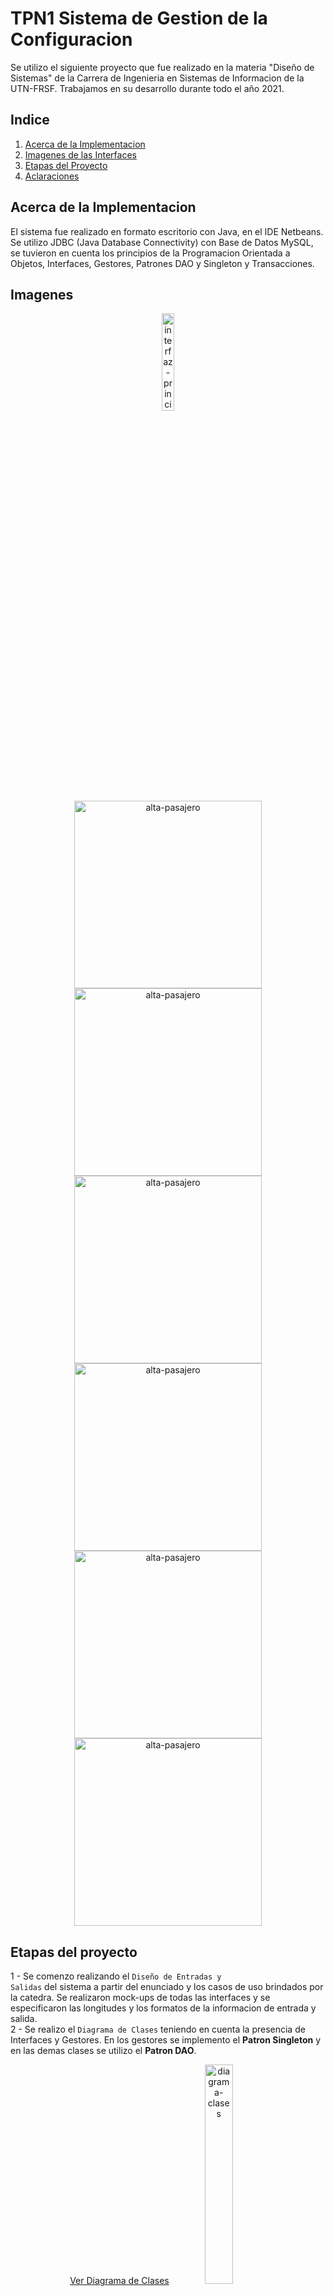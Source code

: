 # TPN1 Sistema de Gestion de la Configuracion

Se utilizo el siguiente proyecto que fue realizado en la materia "Diseño de Sistemas" de la Carrera de Ingenieria en Sistemas de Informacion de la UTN-FRSF. Trabajamos en su desarrollo durante todo el año 2021.

## Indice
1. <a href="#acerca-de-la-implementacion">Acerca de la Implementacion</a>
2. <a href="#imagenes">Imagenes de las Interfaces</a>
3. <a href="#etapas-del-proyecto">Etapas del Proyecto</a>
4. <a href="#aclaraciones">Aclaraciones</a>


## Acerca de la Implementacion
El sistema fue realizado en formato escritorio con Java, en el IDE Netbeans. Se utilizo JDBC (Java Database Connectivity) con Base de Datos MySQL, se tuvieron en cuenta los principios de la Programacion Orientada a Objetos, Interfaces, Gestores, Patrones DAO y Singleton y Transacciones.

## Imagenes
<div align="center">
<img src="https://user-images.githubusercontent.com/75265449/147797056-fadabcab-fbe7-492f-9771-c27edbef5a7b.png" alt="interfaz-principal" width="20%">
</div>

<div align="center">
<img src="https://user-images.githubusercontent.com/75265449/147797111-3bb90f1b-7ea8-413b-a088-2b71bfdc17e5.png" height="300px" alt="alta-pasajero">

<img src="https://user-images.githubusercontent.com/75265449/147797123-edc50b30-295a-41df-9ce9-b47f566c848e.png" height="300px" alt="alta-pasajero">
</div>

<div align="center">
<img src="https://user-images.githubusercontent.com/75265449/147797136-c5c4a6e8-6937-40d9-a0a4-7af8d84dc8d2.png" height="300px" alt="alta-pasajero">

<img src="https://user-images.githubusercontent.com/75265449/147797151-17d14ede-8bc8-4dcc-a8cd-f60a623c1fe6.png" height="300px"  alt="alta-pasajero">
</div>

<div align="center">
<img src="https://user-images.githubusercontent.com/75265449/147797169-465dc2ac-421f-40a4-a9bc-07babd2ac09b.png"  height="300px" alt="alta-pasajero">

<img src="https://user-images.githubusercontent.com/75265449/147797200-52a2c572-231d-4419-94ca-41e775f14d46.png"  height="300px"  alt="alta-pasajero">
</div>

## Etapas del proyecto
1 - Se comenzo realizando el <code>Diseño de Entradas y Salidas</code> del sistema a partir del enunciado y los casos de uso brindados por la catedra. Se realizaron mock-ups de todas las interfaces y se especificaron las longitudes y los formatos de la informacion de entrada y salida.
<br>
2 - Se realizo el <code>Diagrama de Clases</code> teniendo en cuenta la presencia de Interfaces y Gestores. En los gestores se implemento el <b>Patron Singleton</b> y en las demas clases se utilizo el <b>Patron DAO</b>. 
<div align="center">
  <a href="https://user-images.githubusercontent.com/75265449/147794738-900f8a4c-1c07-48c6-8fea-08dc04f0b029.png" target="_blank">Ver Diagrama de Clases</a>
  <img src="https://user-images.githubusercontent.com/75265449/147794738-900f8a4c-1c07-48c6-8fea-08dc04f0b029.png" alt="diagrama-clases" width="30%">
</div>
<br>

3 - Se realizo el <code>Diagrama Entidad-Relacion</code> y el <code>Diagrama de Tablas</code>.
<div align="center">
<img src="https://user-images.githubusercontent.com/75265449/147796668-d71af687-385d-4474-9812-a81baff42fe3.png"  alt="diagrama-der" width="30%">
</div>

4 - Se realizo el <code>Diagrama de Transicion de Estados</code> de una Habitacion.
<br>
<div align="center">
  <img src="https://user-images.githubusercontent.com/75265449/147796081-3d8b3da6-2f52-4829-8017-7c0fc3913445.png" alt="diagrama-estados" width="50%">
</div>
<br>
5 - Se realizaron los <code>Diagramas de Secuencia</code> de los casos de uso:
<li>Gestionar Pasajero</li>
<li>Dar Alta de Pasajero</li>
<li>Reservar Habitacion</li>
<li>Mostrar Estado Habitacion</li>
<li>Ocupar Habitacion</li>
<li>Facturar</li>
<li>Ingresar Pago</li>
<div align="center">
<img src="https://user-images.githubusercontent.com/75265449/147796313-134f50ba-a851-469c-87e0-cd71165a047b.png" alt="diagrama-secuencia" width="50%">
</div>

<br>
6 - Se implementaron los siguientes casos de uso:

<li> <b>Dar Alta de Pasajero:</b> Se agrega un pasajero.</li>
<li> <b>Modificar Pasajero:</b> Se modifican los datos de un pasajero.</li>
<li> <b>Gestionar Pasajero:</b> Se buscan los pasajeros por "nombre", "apellido", "tipo de documento", "numero de documento" y se listan los resultados.</li>
<li> <b>Mostrar Estado Habitacion:</b> Tabla donde se muestra el estado de cada habitacion dentro de un rango de fechas.</li>
<li> <b>Ocupar Habitacion:</b> Se registra una estadia en una habitacion.</li>
<li> <b>Facturar:</b> Se facturan los servicios consumidos por los pasajeros de la ultima estadia de la habitacion.</li>

## Aclaraciones
Al correr el codigo debe asegurarse de tener la url de conexion a la base de forma correcta.
El codigo esta en el paquete Conexion.

Puede que necesite cambiar el numero de puerto de 3307 a 3306.

